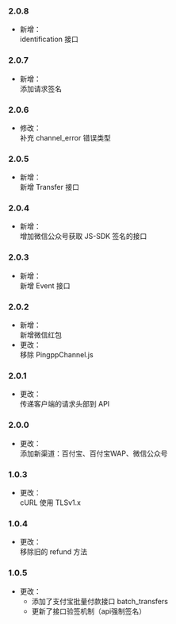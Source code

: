 ### 2.0.8
* 新增：  
identification 接口

### 2.0.7
* 新增：  
添加请求签名

### 2.0.6
* 修改：  
补充 channel_error 错误类型

### 2.0.5
* 新增：  
新增 Transfer 接口

### 2.0.4
* 新增：  
增加微信公众号获取 JS-SDK 签名的接口

### 2.0.3
* 新增：  
新增 Event 接口

### 2.0.2
* 新增：  
新增微信红包
* 更改：  
移除 PingppChannel.js

### 2.0.1
* 更改：  
传递客户端的请求头部到 API

### 2.0.0
* 更改：  
添加新渠道：百付宝、百付宝WAP、微信公众号

### 1.0.3
* 更改：  
cURL 使用 TLSv1.x

### 1.0.4
* 更改：  
移除旧的 refund 方法

### 1.0.5
* 更改：  
  - 添加了支付宝批量付款接口 batch_transfers
  - 更新了接口验签机制（api强制签名）
